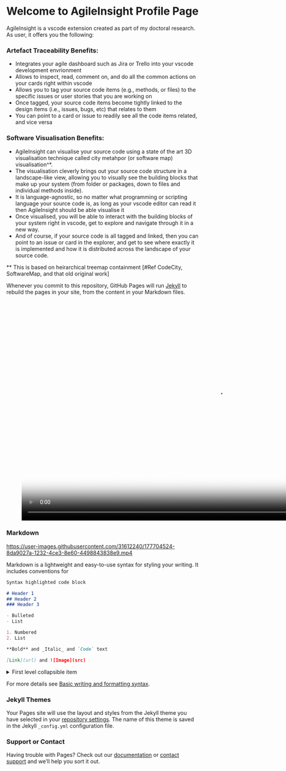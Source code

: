 # Welcome to AgileInsight Profile Page

AgileInsight is a vscode extension created as part of my doctoral research. As user, it offers you the following:
### Artefact Traceability Benefits:
- Integrates your agile dashboard such as Jira or Trello into your vscode development envrionment
- Allows to inspect, read, comment on, and do all the common actions on your cards right within vscode
- Allows you to tag your source code items (e.g., methods, or files) to the specific issues or user stories that you are working on
- Once tagged, your source code items become tightly linked to the design items (i.e., issues, bugs, etc) that relates to them
- You can point to a card or issue to readily see all the code items related, and vice versa
### Software Visualisation Benefits:
- AgileInsight can visualise your source code using a state of the art 3D visualisation technique called city metahpor (or software map) visualisation^*. 
- The visualisation cleverly brings out your source code structure in a landscape-like view, allowing you to visually see the building blocks that make up your system (from folder or packages, down to files and individual methods inside).
- It is language-agnostic, so no matter what programming or scripting language your source code is, as long as your vscode editor can read it then AgileInsight should be able visualise it
- Once visualised, you will be able to interact with the building blocks of your system right in vscode, get to explore and navigate through it in a new way.
- And of course, if your source code is all tagged and linked, then you can point to an issue or card in the explorer, and get to see where exactly it is implemented and how it is distributed across the landscape of your source code.

** This is based on heirarchical treemap containment [#Ref CodeCity, SoftwareMap, and that old original work]


Whenever you commit to this repository, GitHub Pages will run [Jekyll](https://jekyllrb.com/) to rebuild the pages in your site, from the content in your Markdown files.

<figure class="video_container">
  <video width="1024" height="576" controls="true" allowfullscreen="true" poster="Screen Shot 2022-04-12 at 12.37.28 AM.png">
    <source src="Agile Dashboard Integration (Contextual Actions).mp4" type="video/mp4">
  </video>
</figure>

### Markdown

https://user-images.githubusercontent.com/31612240/177704524-8da9027a-1232-4ce3-8e60-4498843838e9.mp4

Markdown is a lightweight and easy-to-use syntax for styling your writing. It includes conventions for

```markdown
Syntax highlighted code block

# Header 1
## Header 2
### Header 3

- Bulleted
- List

1. Numbered
2. List

**Bold** and _Italic_ and `Code` text

[Link](url) and ![Image](src)
```
<details>
<summary markdown="span">First level collapsible item</summary>
**Lorem ipsum dolor sit amet...**
<details>
<summary markdown="span">Second level collapsible item</summary>
*Sed ut perspiciatis unde omnis iste natus...*
</details>
</details>

For more details see [Basic writing and formatting syntax](https://docs.github.com/en/github/writing-on-github/getting-started-with-writing-and-formatting-on-github/basic-writing-and-formatting-syntax).

### Jekyll Themes

Your Pages site will use the layout and styles from the Jekyll theme you have selected in your [repository settings](https://github.com/Blaiski/agileInsight.github.io/settings/pages). The name of this theme is saved in the Jekyll `_config.yml` configuration file.

### Support or Contact

Having trouble with Pages? Check out our [documentation](https://docs.github.com/categories/github-pages-basics/) or [contact support](https://support.github.com/contact) and we’ll help you sort it out.

